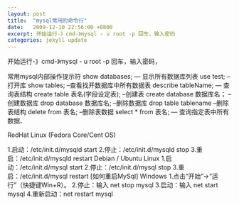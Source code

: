 ```yaml
---
layout: post
title:  "mysql常用的命令行"
date:   2009-12-10 22:56:00 +0800
excerpt: 开始运行-》cmd-》mysql - u root -p 回车，输入密码
categories: jekyll update
---   
```

<!--markdown-->开始运行-》cmd-》mysql - u root -p 回车，输入密码，
常用mysql内部操作提示符
show databases; — 显示所有数据库列表
use test; –打开库
show tables; –查看找开数据库中所有数据表
describe tableName; — 查询表结构
create table 表名(字段设定表); –创建表
create database 数据库名； –创建数据库
drop database 数据库名; –删除数据库
drop table tablename –删除表结构
delete from 表名; –删除表数据
select * from 表名; — 查询指定表中所有数据、


<!--more-->


RedHat Linux (Fedora Core/Cent OS)

1.启动：/etc/init.d/mysqld start
2.停止：/etc/init.d/mysqld stop
3.重启：/etc/init.d/mysqld restart
Debian / Ubuntu Linux
1.启动：/etc/init.d/mysql start
2.停止：/etc/init.d/mysql stop
3.重启：/etc/init.d/mysql restart
[如何重启MySql] Windows
1.点击“开始”->“运行”（快捷键Win+R）。
2.停止：输入 net stop mysql
3.启动：输入 net start mysql
4.重新启动：net restart mysql
